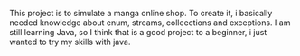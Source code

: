 This project is to simulate a manga online shop.
To create it, i basically needed knowledge about enum, streams, colleections and exceptions.
I am still learning Java, so I think that is a good project to a beginner, i just wanted to try my skills with java.
